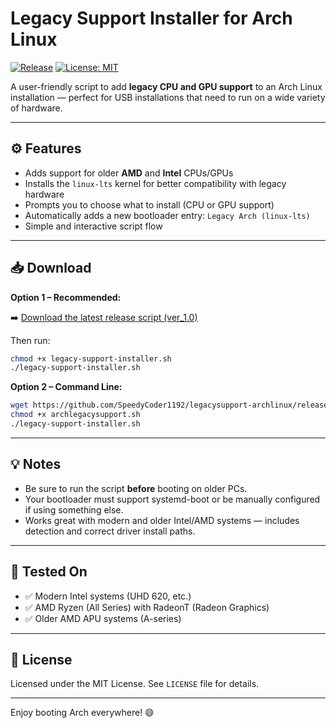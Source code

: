# Legacy Support Installer for Arch Linux

[![Release](https://img.shields.io/github/v/release/SpeedyCoder1192/legacysupport-archlinux)](https://github.com/SpeedyCoder1192/legacysupport-archlinux/releases)
[![License: MIT](https://img.shields.io/badge/License-MIT-yellow.svg)](LICENSE)

A user-friendly script to add **legacy CPU and GPU support** to an Arch Linux installation — perfect for USB installations that need to run on a wide variety of hardware.

---

## ⚙️ Features

* Adds support for older **AMD** and **Intel** CPUs/GPUs
* Installs the `linux-lts` kernel for better compatibility with legacy hardware
* Prompts you to choose what to install (CPU or GPU support)
* Automatically adds a new bootloader entry: `Legacy Arch (linux-lts)`
* Simple and interactive script flow

---

## 📥 Download

**Option 1 – Recommended:**

➡️ [Download the latest release script (ver\_1.0)](https://github.com/SpeedyCoder1192/legacysupport-archlinux/releases/download/ver_1.0/archlegacysupport.sh)

Then run:

```bash
chmod +x legacy-support-installer.sh
./legacy-support-installer.sh
```

**Option 2 – Command Line:**

```bash
wget https://github.com/SpeedyCoder1192/legacysupport-archlinux/releases/download/ver_1.0/archlegacysupport.sh
chmod +x archlegacysupport.sh
./legacy-support-installer.sh
```

---

## 💡 Notes

* Be sure to run the script **before** booting on older PCs.
* Your bootloader must support systemd-boot or be manually configured if using something else.
* Works great with modern and older Intel/AMD systems — includes detection and correct driver install paths.

---

## 🧪 Tested On

* ✅ Modern Intel systems (UHD 620, etc.)
* ✅ AMD Ryzen (All Series) with RadeonT (Radeon Graphics)
* ✅ Older AMD APU systems (A-series)

---

## 📝 License

Licensed under the MIT License. See `LICENSE` file for details.

---

Enjoy booting Arch everywhere! 😄
